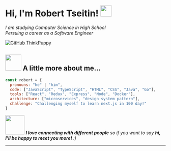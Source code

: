 <h1> Hi, I'm Robert Tseitin! <img src="https://github.com/thinkpuppy/thinkpuppy/blob/main/pickachu_charging.gif" width="35"></h1>
<p><em>I am studying Computer Science in High School</br>Persuing a career as a Software Engineer</em></p>

[![GitHub ThinkPuppy](https://img.shields.io/github/followers/thinkpuppy?label=follow&style=social)](https://github.com/ThinkPuppy)


## <img src="https://media.giphy.com/media/VgCDAzcKvsR6OM0uWg/giphy.gif" width="50"> A little more about me...  

```javascript
const robert = {
  pronouns: "he" | "him",
  code: ["JavaScript", "TypeScript", "HTML", "CSS", "Java", "Go"],
  tools: ["React", "Redux", "Express", "Node", "Docker"],
  architecture: ["microservices", "design system pattern"],
  challenge: "Challenging myself to learn next.js in 100 day!"
}
```

<img src="https://media.giphy.com/media/LnQjpWaON8nhr21vNW/giphy.gif" width="60"> <em><b>I love connecting with different people</b> so if you want to say <b>hi, I'll be happy to meet you more!</b> :)</em>

---
